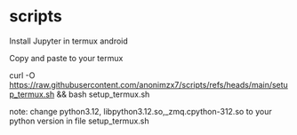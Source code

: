 # scripts

Install Jupyter in termux android

Copy and paste to your termux

curl -O https://raw.githubusercontent.com/anonimzx7/scripts/refs/heads/main/setup_termux.sh && bash setup_termux.sh

note: change python3.12, libpython3.12.so,_zmq.cpython-312.so to your python version in file setup_termux.sh
